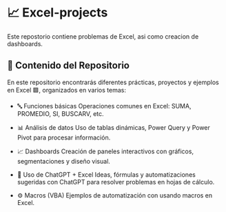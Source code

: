 # 📈 Excel-projects
Este repostorio contiene problemas de Excel, asi como creacion de dashboards.

## 📂 Contenido del Repositorio
En este repositorio encontrarás diferentes prácticas, proyectos y ejemplos en Excel 🟩, organizados en varios temas:

- 🔤 Funciones básicas
Operaciones comunes en Excel: SUMA, PROMEDIO, SI, BUSCARV, etc.

- 📊 Análisis de datos
Uso de tablas dinámicas, Power Query y Power Pivot para procesar información.

- 📈 Dashboards
Creación de paneles interactivos con gráficos, segmentaciones y diseño visual.

- 🤖 Uso de ChatGPT + Excel
Ideas, fórmulas y automatizaciones sugeridas con ChatGPT para resolver problemas en hojas de cálculo.

- ⚙️ Macros (VBA)
Ejemplos de automatización con usando macros en Excel.

<!--
🧩 Funciones avanzadas
Ejemplos con ÍNDICE, COINCIDIR, DESREF, XLOOKUP, funciones dinámicas, y más.

📝 Ejercicios de cursos / YouTub
Archivos de práctica basados en cursos en línea y tutoriales de YouTube.


💡 Ideas propias
Proyectos personales inventados (ejemplo: presupuesto, control de gastos, simulaciones, etc.).
-->
